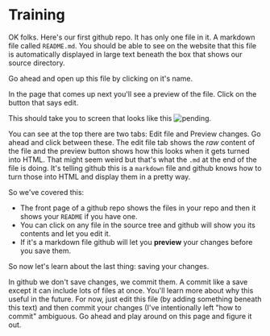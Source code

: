 # Training

OK folks. Here's our first github repo. It has only one file in it. A markdown file called `README.md`. You should be able to see on the website that this file is automatically displayed in large text beneath the box that shows our source directory.

Go ahead and open up this file by clicking on it's name.

In the page that comes up next you'll see a preview of the file. Click on the button that says edit.

This should take you to screen that looks like this ![pending]().

You can see at the top there are two tabs: Edit file and Preview changes. Go ahead and click between these. The edit file tab shows the *raw* content of the file and the preview button shows how this looks when it gets turned into HTML. That might seem weird but that's what the `.md` at the end of the file is doing. It's telling github this is a `markdown` file and github knows how to turn those into HTML and display them in a pretty way.

So we've covered this:

 - The front page of a github repo shows the files in your repo and then it shows your `README` if you have one.
 - You can click on any file in the source tree and github will show you its contents and let you edit it.
 - If it's a markdown file github will let you **preview** your changes before you save them.

So now let's learn about the last thing: saving your changes.

In github we don't save changes, we commit them. A commit like a save except it can include lots of files at once. You'll learn more about why this useful in the future. For now, just edit this file (by adding something beneath this text) and then commit your changes (I've intentionally left "how to commit" ambiguous. Go ahead and play around on this page and figure it out.
